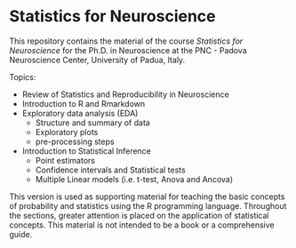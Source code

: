 # Statistics for Neuroscience

This repository contains the material of the course *Statistics for Neuroscience* for the Ph.D. in Neuroscience at the PNC - Padova Neuroscience Center, University of Padua, Italy.

Topics: 
- Review of Statistics and Reproducibility in Neuroscience
- Introduction to R and Rmarkdown
- Exploratory data analysis (EDA)
    + Structure and summary of data
    + Exploratory plots
    + pre-processing steps
- Introduction to Statistical Inference
    + Point estimators
    + Confidence intervals and Statistical tests
    + Multiple Linear models (i.e. t-test, Anova and Ancova) 

This version is used as supporting material for teaching the basic concepts of probability and statistics using the R programming language. Throughout the sections, greater attention is placed on the application of statistical concepts. 
This material is not intended to be a book or a comprehensive guide.